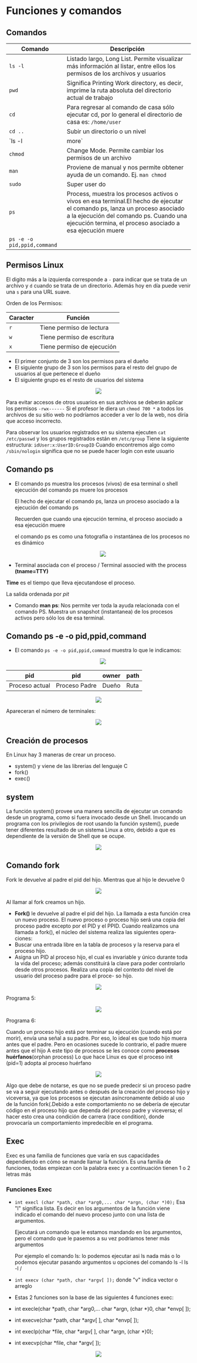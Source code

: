# Funciones y comandos

## Comandos

|Comando|Descripción|
|--|--|
|`ls -l`| Listado largo, Long List. Permite visualizar más información al listar, entre ellos los permisos de los archivos y usuarios|
|`pwd`| Significa Printing Work directory, es decir, imprime la ruta absoluta del directorio actual de trabajo|
|`cd `| Para regresar al comando de casa sólo ejecutar cd, por lo general el directorio de casa es: `/home/user`|
|`cd ..`| Subir un directorio o un nivel|
|`ls -l | more`|Para paginar la salida podemos usar el complemento `| more` el cual nos perdirá dar enter para seguir mostrando más contenido (Sólo aplica cuando hay mucho elementos a listar)|
|`chmod`| Change Mode. Permite cambiar los permisos de un archivo|
|`man`|Proviene de manual y nos permite obtener ayuda de un comando. Ej. `man chmod`|
|`sudo`| Super user do|
|`ps`|Process, muestra los procesos activos o vivos en esa terminal.El hecho de ejecutar el comando ps, lanza un proceso asociado a la ejecución del comando ps. Cuando una ejecución termina, el proceso asociado a esa ejecución muere|
|`ps -e -o pid,ppid,command`||

## Permisos Linux
El digito más a la izquierda corresponde a `-` para indicar que se trata de un archivo y `d` cuando se trata de un directorio.
Además hoy en día puede venir una `s` para una URL suave.

Orden de los Permisos:

|Caracter|Función|
|--|--|
|`r`|Tiene permiso de lectura|
|`w`|Tiene permiso de escritura|
|`x`|Tiene permiso de ejecución|

* El primer conjunto de 3 son los permisos para el dueño
* El siguiente grupo de 3 son los permisos para el resto del grupo de usuarios al que pertenece el dueño
* El siguiente grupo es el resto de usuarios del sistema


<div align="center"><img src="permisos.png"></div>

Para evitar accesos de otros usuarios en sus archivos se deberán aplicar los permisos `-rwx------`
Si el profesor le diera un `chmod 700 *` a todos los archivos de su sitio web no podríamos acceder a ver lo de la web, nos diría que acceso incorrecto.

Para observar los usuarios registrados en su sistema ejecuten  `cat /etc/passwd` y los grupos registrados están en `/etc/group` 
Tiene la siguiente estructura: `idUser:x:UserID:GroupID`
Cuando encontremos algo como `/sbin/nologin` significa que no se puede hacer login con este usuario

## Comando ps

* El comando ps muestra los procesos (vivos) de esa terminal o shell ejecución del comando ps muere los procesos

    El hecho de ejecutar el comando ps, lanza un proceso asociado a la ejecución del comando ps

    Recuerden que cuando una ejecución termina, el proceso asociado a esa ejecución muere

    el comando ps es como una fotografía o instantánea de los procesos no es dinámico

    <div align="center"><img src="comandoPS.png"></div>

* Terminal asociada con el proceso / Terminal associed with the process **(tname=TTY)**

**Time** es el tiempo que lleva ejecutandose el proceso.

La salida ordenada por *pit*

* Comando **man ps**: Nos permite ver toda la ayuda relacionada con el comando PS.
    Muestra un snapshot (instantanea) de los procesos activos pero sólo los de esa terminal.

## Comando ps -e -o pid,ppid,command

* El comando `ps -e -o pid,ppid,command` muestra lo que le indicamos:

    <div align="center"><img src="ps-e-o.png"></div>

|pid|pid|owner|path|
|--|--|--|--|
|Proceso actual|Proceso Padre|Dueño|Ruta|
 
<div align="center"><img src="ps-e-o2.png"></div>

Apareceran el número de terminales:

<div align="center"><img src="ps-e-o3.png"></div>

## Creación de procesos

En Linux hay 3 maneras de crear un proceso.

* system() y viene de las librerias del lenguaje C
* fork()
* exec()

## system
La función system() provee una manera sencilla de ejecutar un comando desde un programa, como si fuera invocado desde un Shell. Invocando un programa con los privilegios de root usando la función system(), puede tener diferentes resultado de un sistema Linux a otro, debido a que es dependiente de la versión de Shell que se ocupe.

<div align="center"><img src="system.png"></div>


## Comando fork
Fork le devuelve al padre el pid del hijo. Mientras que al hijo le devuelve 0

<div align="center"><img src="fork.png"></div>

Al llamar al fork creamos un hijo.

* **Fork()** le devuelve al padre el pid del hijo.
La llamada a esta función crea un nuevo proceso. El nuevo proceso o proceso hijo será una copia del proceso padre excepto por el PID y el PPID.
Cuando realizamos una llamada a fork(), el núcleo del sistema realiza las siguientes opera-
ciones:
* Buscar una entrada libre en la tabla de procesos y la reserva para el proceso hijo.
* Asigna un PID al proceso hijo, el cual es invariable y único durante toda la vida del proceso; además constituirá la clave para poder controlarlo desde otros procesos. Realiza una copia del contexto del nivel de usuario del proceso padre para el proce-
so hijo.
<div align="center"><img src="fork2.png"></div>

Programa 5:
<div align="center"><img src="programa5.png"></div>

Programa 6:

Cuando un proceso hijo está por terminar su ejecución (cuando está por morir), envía una señal a su padre. Por eso, lo ideal es que todo hijo muera antes que el padre. Pero en ocasiones sucede lo contrario, el padre muere antes que el hijo
A este tipo de procesos se les conoce como **procesos huérfanos**(orphan process)
Lo que hace Linux es que el proceso init (pid=1) adopta al proceso huérfano


<div align="center"><img src="programa6.png"></div>

Algo que debe de notarse, es que no se puede predecir si un proceso padre se va a seguir ejecutando antes o después de la creación del proceso hijo y viceversa, ya que los procesos se ejecutan asíncronamente debido al uso de la función fork(.Debido a este comportamiento no se debería de ejecutar código en el proceso hijo que dependa del proceso padre y viceversa; el hacer esto crea una condición de carrera (race condition), donde provocaría un comportamiento impredecible en el programa.

## Exec
Exec es una familia de funciones que varía en sus capacidades dependiendo en cómo se mande llamar la función.
Es una familia de funciones, todas empiezan con la palabra exec y a continuación tienen 1 o 2 letras más

### Funciones Exec

* `int execl (char *path, char *arg0,... char *argn, (char *)0);` Esa "l" significa lista. Es decir en los argumentos de la función viene indicado el comando del nuevo proceso  junto con una lista de argumentos.

    Ejecutará un comando que le estamos mandando en los argumentos, pero el comando que le pasemos a su vez podriamos tener más argumentos

    Por ejemplo el comando ls: lo podemos ejecutar asi ls nada más o lo podemos ejecutar pasando argumentos u opciones del comando
        ls -l
        ls -l /


* `int execv (char *path, char *argv[ ]);` donde "v" indica vector o arreglo

* Estas 2 funciones son la base de las siguientes 4 funciones exec:

* int execle(char *path, char *arg0,... char *argn, (char *)0, char *envp[ ]);
* int execve(char *path, char *argv[ ], char *envp[ ]);
* int execlp(char *file, char *argv[ ], char *argn, (char *)0);
* int execvp(char *file, char *argv[ ]);

<div align="center"><img src="exec.png"></div>